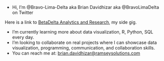 - Hi, I’m @Bravo-Lima-Delta aka Brian Davidhizar aka @BravoLimaDelta on Twitter 

Here is a link to [BetaDelta Analytics and Research](https://betadelta-analytics-research.github.io/website/), my side gig.

- I’m currently learning more about data visualization, R, Python, SQL every day.
- I’m looking to collaborate on real projects where I can showcase data visualization, programming, communication, and collaboration skills.
- You can reach me at:  brian.davidhizar@ramseysolutions.com

<!---
Bravo-Lima-Delta/Bravo-Lima-Delta is a ✨ special ✨ repository because its `README.md` (this file) appears on your GitHub profile.
You can click the Preview link to take a look at your changes.
--->
